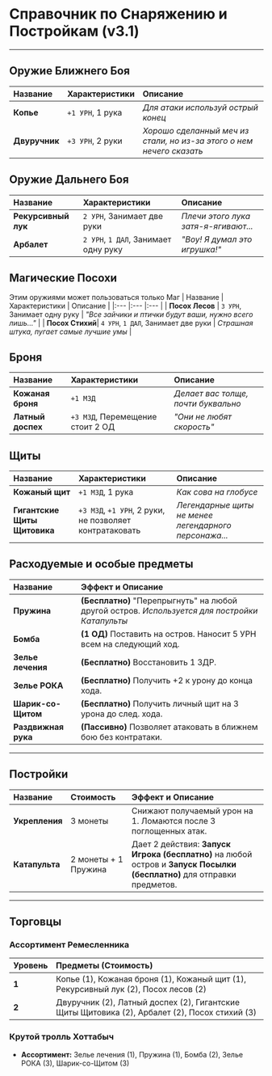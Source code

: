 # Справочник по Снаряжению и Постройкам (v3.1)

---

## Оружие Ближнего Боя
| Название | Характеристики | Описание |
|:--- |:--- |:--- |
| **Копье** | `+1 УРН`, 1 рука | *Для атаки используй острый конец* |
| **Двуручник** | `+3 УРН`, 2 руки | *Хорошо сделанный меч из стали, но из-за этого о нем нечего сказать* |

## Оружие Дальнего Боя
| Название | Характеристики | Описание |
|:--- |:--- |:--- |
| **Рекурсивный лук** | `2 УРН`, 3анимает две руки | *Плечи этого лука затя-я-ягивают...* |
| **Арбалет** | `2 УРН`, `1 ДАЛ`, Занимает одну руку | *"Воу! Я думал это игрушка!"* |

## Магические Посохи
Этим оружиями может пользоваться только Маг
| Название | Характеристики | Описание |
|:--- |:--- |:--- |
| **Посох Лесов** | `3 УРН`, Занимает одну руку | *"Все зайчики и птички будут ваши, нужно всего лишь..."* |
| **Посох Стихий**| `4 УРН`, `1 ДАЛ`, Занимает две руки | *Страшная штука, пугает самые лучшие умы* |

## Броня
| Название | Характеристики | Описание |
|:--- |:--- |:--- |
| **Кожаная броня** | `+1 МЗД` | *Делает вас толще, почти буквально* |
| **Латный доспех** | `+3 МЗД`, Перемещение стоит 2 ОД | *"Они не любят скорость"* |

## Щиты
| Название | Характеристики | Описание |
|:--- |:--- |:--- |
| **Кожаный щит** | `+1 МЗД`, 1 рука | *Как сова на глобусе* |
| **Гигантские Щиты Щитовика** | `+3 МЗД`, `+1 УРН`, 2 руки, не позволяет контратаковать | *Легендарные щиты не менее легендарного персонажа...* |

## Расходуемые и особые предметы
| Название | Эффект и Описание |
|:--- |:--- |
| **Пружина** | **(Бесплатно)** "Перепрыгнуть" на любой другой остров. *Используется для постройки Катапульты* |
| **Бомба** | **(1 ОД)** Поставить на остров. Наносит 5 УРН всем на следующий ход. |
| **Зелье лечения** | **(Бесплатно)** Восстановить 1 ЗДР. |
| **Зелье РОКА** | **(Бесплатно)** Получить +2 к урону до конца хода. |
| **Шарик-со-Щитом** | **(Бесплатно)** Получить личный щит на 3 урона до след. хода. |
| **Раздвижная рука** | **(Пассивно)** Позволяет атаковать в ближнем бою без контратаки. |

---

## Постройки
| Название | Стоимость | Эффект и Описание |
|:--- |:--- |:--- |
| **Укрепления** | 3 монеты | Снижают получаемый урон на 1. Ломаются после 3 поглощенных атак. |
| **Катапульта** | 2 монеты + 1 Пружина | Дает 2 действия: **Запуск Игрока (бесплатно)** на любой остров и **Запуск Посылки (бесплатно)** для отправки предметов. |

---

## Торговцы

### Ассортимент Ремесленника
| Уровень | Предметы (Стоимость) |
|:--- |:--- |
| **1** | Копье (1), Кожаная броня (1), Кожаный щит (1), Рекурсивный лук (2), Посох лесов (2) |
| **2** | Двуручник (2), Латный доспех (2), Гигантские Щиты Щитовика (2), Арбалет (2), Посох стихий (3) |

### Крутой тролль Хоттабыч
*   **Ассортимент:** Зелье лечения (1), Пружина (1), Бомба (2), Зелье РОКА (3), Шарик-со-Щитом (3)
